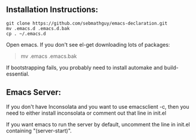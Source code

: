 Installation Instructions:
----------
```
git clone https://github.com/sebmathguy/emacs-declaration.git
mv .emacs.d .emacs.d.bak
cp . ~/.emacs.d
```

Open emacs. If you don't see el-get downloading lots of packages:

> mv .emacs .emacs.bak

If bootstrapping fails, you probably need to install automake and build-essential.

Emacs Server:
---------

If you don't have Inconsolata and you want to use emacsclient -c, then you need to either install inconsolata or comment out that line in init.el

If you want emacs to run the server by default, uncomment the line in init.el containing "(server-start)".
